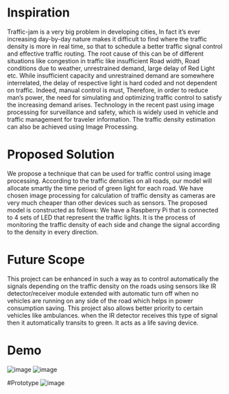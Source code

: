# Inspiration
Traffic-jam is a very big problem in developing cities, In fact it’s ever increasing day-by-day nature makes it difficult to find where the traffic density is more in real time, so that to schedule a better traffic signal control and effective traffic routing. The root cause of this can be of different situations like congestion in traffic like insufficient Road width, Road conditions due to weather, unrestrained demand, large delay of Red Light etc. While insufficient capacity and unrestrained demand are somewhere interrelated, the delay of respective light is hard coded and not dependent on traffic. Indeed, manual control is must, Therefore, in order to reduce man’s power, the need for simulating and optimizing traffic control to satisfy the increasing demand arises. Technology in  the recent past using image processing for surveillance and safety, which is widely used in vehicle and traffic management for traveler information. The traffic density estimation can also be achieved using Image Processing.

# Proposed Solution
We propose a technique that can be used for traffic control using image processing.  According to the traffic densities on all roads, our model will allocate smartly the time period of green light for each road. We have chosen image processing for calculation of traffic density as cameras are very much cheaper than other devices such as sensors. The proposed model is constructed as follows: We have a Raspberry Pi that is connected to 4 sets of LED that represent the traffic lights. It is the process of monitoring the traffic density of each side and  change the signal according to the density in every direction.

# Future Scope
This project can be enhanced in such a way as to control automatically the signals depending on the traffic density on the roads using sensors like IR detector/receiver module extended with automatic turn off when no vehicles are running on any side of the road which helps in power consumption saving. This project also allows better priority to certain vehicles like ambulances. when the IR detector receives this type of signal then it automatically transits to green. It acts as a life saving device.

# Demo
![image](https://user-images.githubusercontent.com/93609977/159646397-0fc6acd9-2105-4d28-8e70-ac75e4d7c351.png)
![image](https://user-images.githubusercontent.com/93609977/159650113-5cd09a42-444e-45e4-92e2-dfb55e1cb4cf.png)

#Prototype
![image](https://user-images.githubusercontent.com/93609977/159671021-e4a82baa-2303-4660-9503-349470e48288.png)
